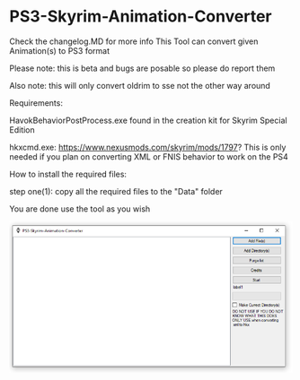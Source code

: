 # PS3-Skyrim-Animation-Converter
Check the changelog.MD for more info
This Tool can convert given Animation(s) to PS3 format

Please note: this is beta and bugs are posable so please do report them

Also note: this will only convert oldrim to sse not the other way around

Requirements:

HavokBehaviorPostProcess.exe found in the creation kit for Skyrim Special Edition

hkxcmd.exe: https://www.nexusmods.com/skyrim/mods/1797? This is only needed if you plan on converting XML or FNIS behavior to work on the PS4

How to install the required files:

step one(1): copy all the required files to the "Data" folder

You are done use the tool as you wish

![Screenshot](MAIN.PNG)
